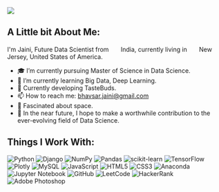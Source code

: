<img src="https://user-images.githubusercontent.com/71366844/147859986-ba424b82-5776-4a2c-9900-d5266b43be7d.gif">

## A Little bit About Me:

I'm Jaini, Future Data Scientist from <img src="https://user-images.githubusercontent.com/71366844/147859839-85d9cb51-2b14-404e-9db3-eee9e33b982d.png" width="20px" height="15px"> India, currently living in <img src="https://user-images.githubusercontent.com/71366844/147859870-a25da608-612c-4640-9671-5420a15bd3d4.png" width="20px" height="15px"> New Jersey, United States of America.

- 🎓 I’m currently pursuing Master of Science in Data Science.
- 🌱 I’m currently learning Big Data, Deep Learning.
- 🍔 Currently developing TasteBuds.
- 📫 How to reach me: bhavsar.jaini@gmail.com
- :sparkling_heart: Fascinated about space.
- 🎯 In the near future, I hope to make a worthwhile contribution to the ever-evolving field of Data Science.

## Things I Work With:
![Python](https://img.shields.io/badge/python-3670A0?style=for-the-badge&logo=python&logoColor=ffdd54) ![Django](https://img.shields.io/badge/django-%23092E20.svg?style=for-the-badge&logo=django&logoColor=white) ![NumPy](https://img.shields.io/badge/numpy-%23013243.svg?style=for-the-badge&logo=numpy&logoColor=white) ![Pandas](https://img.shields.io/badge/pandas-%23150458.svg?style=for-the-badge&logo=pandas&logoColor=white) ![scikit-learn](https://img.shields.io/badge/scikit--learn-%23F7931E.svg?style=for-the-badge&logo=scikit-learn&logoColor=white) 	![TensorFlow](https://img.shields.io/badge/TensorFlow-%23FF6F00.svg?style=for-the-badge&logo=TensorFlow&logoColor=white) ![Plotly](https://img.shields.io/badge/Plotly-%233F4F75.svg?style=for-the-badge&logo=plotly&logoColor=white) ![MySQL](https://img.shields.io/badge/mysql-%2300f.svg?style=for-the-badge&logo=mysql&logoColor=white) ![JavaScript](https://img.shields.io/badge/javascript-%23323330.svg?style=for-the-badge&logo=javascript&logoColor=%23F7DF1E) ![HTML5](https://img.shields.io/badge/html5-%23E34F26.svg?style=for-the-badge&logo=html5&logoColor=white) ![CSS3](https://img.shields.io/badge/css3-%231572B6.svg?style=for-the-badge&logo=css3&logoColor=white) ![Anaconda](https://img.shields.io/badge/Anaconda-%2344A833.svg?style=for-the-badge&logo=anaconda&logoColor=white) ![Jupyter Notebook](https://img.shields.io/badge/jupyter-%23FA0F00.svg?style=for-the-badge&logo=jupyter&logoColor=white) ![GitHub](https://img.shields.io/badge/github-%23121011.svg?style=for-the-badge&logo=github&logoColor=white) ![LeetCode](https://img.shields.io/badge/LeetCode-000000?style=for-the-badge&logo=LeetCode&logoColor=#d16c06) ![HackerRank](https://img.shields.io/badge/-Hackerrank-2EC866?style=for-the-badge&logo=HackerRank&logoColor=white) ![Adobe Photoshop](https://img.shields.io/badge/adobephotoshop-%2331A8FF.svg?style=for-the-badge&logo=adobephotoshop&logoColor=white)

